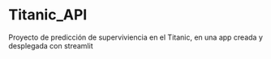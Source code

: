 # Titanic_API
Proyecto de predicción de superviviencia en el Titanic, en una app creada y desplegada con streamlit
